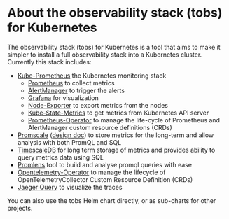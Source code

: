 # About the observability stack (tobs) for Kubernetes
The observability stack (tobs) for Kubernetes is a tool that aims to make it
simpler to install a full observability stack into a Kubernetes cluster.
Currently this stack includes:

*   [Kube-Prometheus][kube-prometheus] the Kubernetes monitoring stack
    *   [Prometheus][prometheus] to collect metrics
    *   [AlertManager][alert-manager] to trigger the alerts
    *   [Grafana][grafana] for visualization
    *   [Node-Exporter][node-exporter] to export metrics from the nodes
    *   [Kube-State-Metrics][kube-state-metrics] to get metrics from Kubernetes
        API server
    *   [Prometheus-Operator][prometheus-operator] to manage the life-cycle of
        Prometheus and AlertManager custom resource definitions (CRDs)
*   [Promscale][promscale] ([design doc][design-doc]) to store metrics for the
    long-term and allow analysis with both PromQL and SQL
*   [TimescaleDB][timescaledb] for long term storage of metrics and provides
    ability to query metrics data using SQL
*   [Promlens][promlens] tool to build and analyse promql queries with ease
*   [Opentelemetry-Operator][opentelemetry-operator] to manage the lifecycle of       
    OpenTelemetryCollector Custom Resource Definition (CRDs)
*   [Jaeger Query][jaeger-query] to visualize the traces

You can also use the tobs Helm chart directly, or as sub-charts for other
projects.

[kube-prometheus]: https://github.com/prometheus-operator/kube-prometheus#kube-prometheus
[prometheus]: https://github.com/prometheus/prometheus
[alert-manager]: https://github.com/prometheus/alertmanager#alertmanager-
[grafana]: https://github.com/grafana/grafana
[node-exporter]: https://github.com/prometheus/node_exporter
[kube-state-metrics]: https://github.com/kubernetes/kube-state-metrics
[prometheus-operator]: https://github.com/prometheus-operator/prometheus-operator#prometheus-operator
[promscale]: https://github.com/timescale/promscale
[design-doc]: https://docs.google.com/document/d/1e3mAN3eHUpQ2JHDvnmkmn_9rFyqyYisIgdtgd3D1MHA/edit?usp=sharing
[timescaledb]: https://github.com/timescale/timescaledb
[promlens]: https://promlens.com/
[opentelemetry-operator]: https://github.com/open-telemetry/opentelemetry-operator#opentelemetry-operator-for-kubernetes
[jaeger-query]: https://github.com/jaegertracing/jaeger
